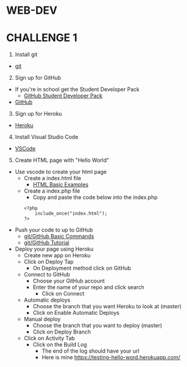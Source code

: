 # WEB-DEV

# CHALLENGE 1

1. Install git
* [git](https://git-scm.com/downloads)

2. Sign up for GitHub
- If you're in school get the Student Developer Pack
    - [GitHub Student Developer Pack ](https://education.github.com/pack)
- [GitHub ](https://github.com/)

3. Sign up for Heroku
* [Heroku ](https://www.heroku.com/)

4. Install Visual Studio Code
* [VSCode ](https://code.visualstudio.com/)

5. Create HTML page with "Hello World"
- Use vscode to create your html page
    - Create a index.html file
        - [HTML Basic Examples ](https://www.w3schools.com/html/html_basic.asp)
    - Create a index.php file
        - Copy and paste the code below into the index.php
        ```
        <?php 
            include_once("index.html"); 
        ?>
        ```
- Push your code to up to GitHub
    - [git/GitHub Basic Commands ](https://youtu.be/JQ6sdkL6z80)
    - [git/GitHub Tutorial ](https://product.hubspot.com/blog/git-and-github-tutorial-for-beginners)
- Deploy your page using Heroku
    - Create new app on Heroku
    - Click on Deploy Tap
        - On Deployment method click on GitHub
    - Connect to GitHub 
        - Choose your GitHub account
        - Enter the name of your repo and click search
            - Click on Connect
    - Automatic deploys
        - Choose the branch that you want Heroku to look at (master)
        - Click on Enable Automatic Deploys
    - Manual deploy
        - Choose the branch that you want to deploy (master)
        - Click on Deploy Branch
    - Click on Activity Tab
        - Click on the Build Log
            - The end of the log should have your url
            - Here is mine https://testing-hello-word.herokuapp.com/
